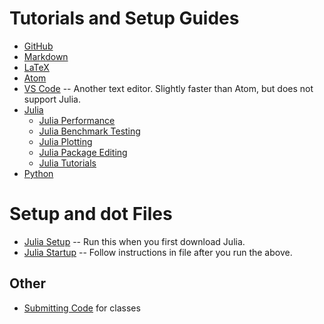 # Tutorials and Setup Guides

- [GitHub](github.md) 
- [Markdown](markdown.md) 
- [LaTeX](latex.md) 
- [Atom](atom.md) 
- [VS Code](vscode.md) -- Another text editor. Slightly faster than Atom, but does not support Julia. 
- [Julia](julia.md)
    -  [Julia Performance](julia/performance_benchmarking.md)
    -  [Julia Benchmark Testing](julia/benchmark_regressions.md)
    -  [Julia Plotting](julia/plotting.md)
    -  [Julia Package Editing](julia/editing_julia_packages.md)
    -  [Julia Tutorials](julia/tutorials.md)
- [Python](python.md)

# Setup and dot Files
 - [Julia Setup](etc/setup.jl) -- Run this when you first download Julia. 
 - [Julia Startup](etc/startup.jl) -- Follow instructions in file after you run the above. 

## Other
- [Submitting Code](submitting_code.md) for classes

